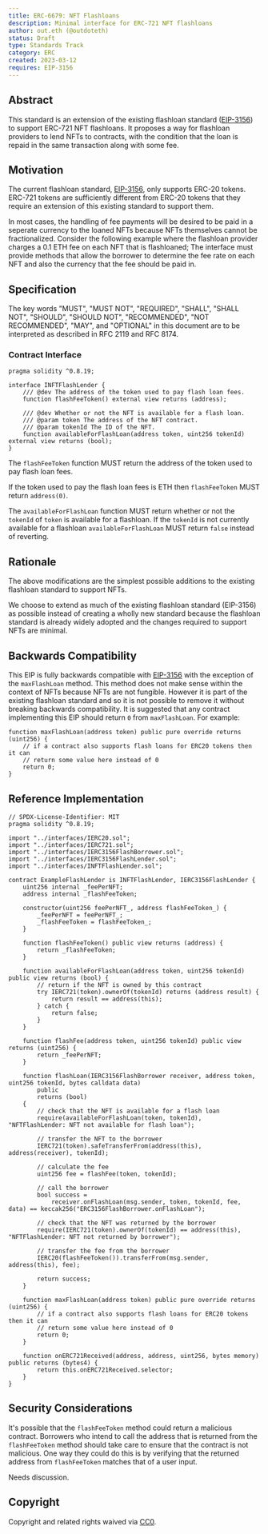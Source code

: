 ```yaml
---
title: ERC-6679: NFT Flashloans
description: Minimal interface for ERC-721 NFT flashloans
author: out.eth (@outdoteth)
status: Draft
type: Standards Track
category: ERC
created: 2023-03-12
requires: EIP-3156
---
```


## Abstract

This standard is an extension of the existing flashloan standard ([EIP-3156](./eip-3156.md)) to support ERC-721 NFT flashloans. It proposes a way for flashloan providers to lend NFTs to contracts, with the condition that the loan is repaid in the same transaction along with some fee.

## Motivation

The current flashloan standard, [EIP-3156](./eip-3156.md), only supports ERC-20 tokens. ERC-721 tokens are sufficiently different from ERC-20 tokens that they require an extension of this existing standard to support them. 

In most cases, the handling of fee payments will be desired to be paid in a seperate currency to the loaned NFTs because NFTs themselves cannot be fractionalized. Consider the following example where the flashloan provider charges a 0.1 ETH fee on each NFT that is flashloaned; The interface must provide methods that allow the borrower to determine the fee rate on each NFT and also the currency that the fee should be paid in.

## Specification

The key words "MUST", "MUST NOT", "REQUIRED", "SHALL", "SHALL NOT", "SHOULD", "SHOULD NOT", "RECOMMENDED", "NOT RECOMMENDED", "MAY", and "OPTIONAL" in this document are to be interpreted as described in RFC 2119 and RFC 8174.

### Contract Interface

```solidity
pragma solidity ^0.8.19;

interface INFTFlashLender {
    /// @dev The address of the token used to pay flash loan fees.
    function flashFeeToken() external view returns (address);

    /// @dev Whether or not the NFT is available for a flash loan.
    /// @param token The address of the NFT contract.
    /// @param tokenId The ID of the NFT.
    function availableForFlashLoan(address token, uint256 tokenId) external view returns (bool);
}
```

The `flashFeeToken` function MUST return the address of the token used to pay flash loan fees.

If the token used to pay the flash loan fees is ETH then `flashFeeToken` MUST return `address(0)`.

The `availableForFlashLoan` function MUST return whether or not the `tokenId` of `token` is available for a flashloan. If the `tokenId` is not currently available for a flashloan `availableForFlashLoan` MUST return `false` instead of reverting.

## Rationale

The above modifications are the simplest possible additions to the existing flashloan standard to support NFTs.

We choose to extend as much of the existing flashloan standard (EIP-3156) as possible instead of creating a wholly new standard because the flashloan standard is already widely adopted and the changes required to support NFTs are minimal.

## Backwards Compatibility

This EIP is fully backwards compatible with [EIP-3156](./eip-3156.md) with the exception of the `maxFlashLoan` method. This method does not make sense within the context of NFTs because NFTs are not fungible. However it is part of the existing flashloan standard and so it is not possible to remove it without breaking backwards compatibility. It is suggested that any contract implementing this EIP should return `0` from `maxFlashLoan`. For example:

```solidity
function maxFlashLoan(address token) public pure override returns (uint256) {
    // if a contract also supports flash loans for ERC20 tokens then it can
    // return some value here instead of 0
    return 0;
}
```

## Reference Implementation

```solidity
// SPDX-License-Identifier: MIT
pragma solidity ^0.8.19;

import "../interfaces/IERC20.sol";
import "../interfaces/IERC721.sol";
import "../interfaces/IERC3156FlashBorrower.sol";
import "../interfaces/IERC3156FlashLender.sol";
import "../interfaces/INFTFlashLender.sol";

contract ExampleFlashLender is INFTFlashLender, IERC3156FlashLender {
    uint256 internal _feePerNFT;
    address internal _flashFeeToken;

    constructor(uint256 feePerNFT_, address flashFeeToken_) {
        _feePerNFT = feePerNFT_;
        _flashFeeToken = flashFeeToken_;
    }

    function flashFeeToken() public view returns (address) {
        return _flashFeeToken;
    }

    function availableForFlashLoan(address token, uint256 tokenId) public view returns (bool) {
        // return if the NFT is owned by this contract
        try IERC721(token).ownerOf(tokenId) returns (address result) {
            return result == address(this);
        } catch {
            return false;
        }
    }

    function flashFee(address token, uint256 tokenId) public view returns (uint256) {
        return _feePerNFT;
    }

    function flashLoan(IERC3156FlashBorrower receiver, address token, uint256 tokenId, bytes calldata data)
        public
        returns (bool)
    {
        // check that the NFT is available for a flash loan
        require(availableForFlashLoan(token, tokenId), "NFTFlashLender: NFT not available for flash loan");

        // transfer the NFT to the borrower
        IERC721(token).safeTransferFrom(address(this), address(receiver), tokenId);

        // calculate the fee
        uint256 fee = flashFee(token, tokenId);

        // call the borrower
        bool success =
            receiver.onFlashLoan(msg.sender, token, tokenId, fee, data) == keccak256("ERC3156FlashBorrower.onFlashLoan");

        // check that the NFT was returned by the borrower
        require(IERC721(token).ownerOf(tokenId) == address(this), "NFTFlashLender: NFT not returned by borrower");

        // transfer the fee from the borrower
        IERC20(flashFeeToken()).transferFrom(msg.sender, address(this), fee);

        return success;
    }

    function maxFlashLoan(address token) public pure override returns (uint256) {
        // if a contract also supports flash loans for ERC20 tokens then it can
        // return some value here instead of 0
        return 0;
    }

    function onERC721Received(address, address, uint256, bytes memory) public returns (bytes4) {
        return this.onERC721Received.selector;
    }
}
```

## Security Considerations

It's possible that the `flashFeeToken` method could return a malicious contract. Borrowers who intend to call the address that is returned from the `flashFeeToken` method should take care to ensure that the contract is not malicious. One way they could do this is by verifying that the returned address from `flashFeeToken` matches that of a user input.

Needs discussion.

## Copyright

Copyright and related rights waived via [CC0](../LICENSE.md).
